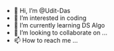 - 👋 Hi, I’m @Udit-Das
- 👀 I’m interested in coding
- 🌱 I’m currently learning DS Algo
- 💞️ I’m looking to collaborate on ...
- 📫 How to reach me ...

<!---
Udit-Das/Udit-Das is a ✨ special ✨ repository because its `README.md` (this file) appears on your GitHub profile.
You can click the Preview link to take a look at your changes.
--->
